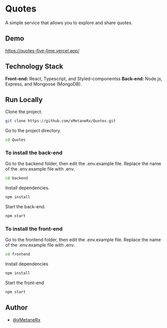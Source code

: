 # Quotes
A simple service that allows you to explore and share quotes.

## Demo
https://quotes-five-lime.vercel.app/

## Technology Stack
**Front-end:** React, Typescript, and Styled-componentss
**Back-end:** Node.js, Express, and Mongoose (MongoDB).

## Run Locally
Clone the project.
```bash
git clone https://github.com/xMetaneRx/Quotes.git
```

Go to the project directory.
```bash
cd Quotes
```

### To install the back-end
Go to the backend folder, then edit the .env.example file. Replace the name of the .env.example file with .env.
```bash
cd backend
```

Install dependencies.
```bash
npm install
```

Start the back-end.
```bash
npm start
```

### To install the front-end
Go to the frontend folder, then edit the .env.example file. Replace the name of the .env.example file with .env.
```bash
cd frontend
```

Install dependencies
```bash
npm install
```

Start the front-end
```bash
npm start
```

## Author
- [@xMetaneRx](https://github.com/xMetaneRx/)
